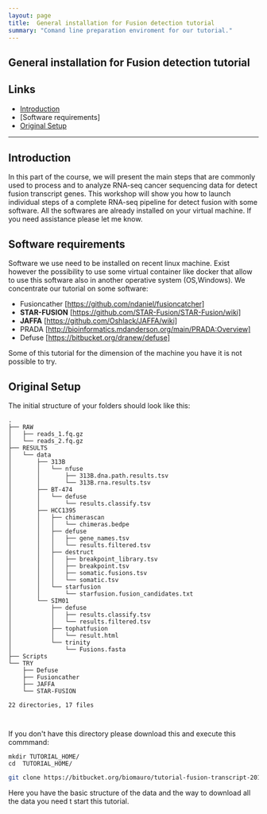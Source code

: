 ```yaml
---
layout: page
title:  General installation for Fusion detection tutorial
summary: "Comand line preparation enviroment for our tutorial."
---
```

##  General installation for Fusion detection tutorial
## Links

* [Introduction  ]()
* [Software requirements]
* [Original Setup]()

  
___
##  Introduction


In this part of the course, we will present the main steps that are commonly used to process and to analyze RNA-seq cancer sequencing data for detect fusion transcript genes.
This workshop will show you how to launch individual steps of a complete RNA-seq pipeline for detect fusion with some software.
All the softwares are already installed on your virtual machine. If you need assistance please let  me know.

## Software requirements

Software we use need to be installed on recent linux machine. Exist however the possibility to use some virtual container like docker that allow to use this software also in another operative system (OS,Windows).
We concentrate our tutorial on some  software:

- Fusioncather [https://github.com/ndaniel/fusioncatcher]
- **STAR-FUSION** [https://github.com/STAR-Fusion/STAR-Fusion/wiki]
- **JAFFA** [https://github.com/Oshlack/JAFFA/wiki]
- PRADA [http://bioinformatics.mdanderson.org/main/PRADA:Overview]
- Defuse [https://bitbucket.org/dranew/defuse]

Some  of this tutorial for the dimension of the machine you have it is not possible to try. 


## Original Setup

The initial structure of your folders should look like this:
```
.
├── RAW
│   ├── reads_1.fq.gz
│   └── reads_2.fq.gz
├── RESULTS
│   └── data
│       ├── 313B
│       │   └── nfuse
│       │       ├── 313B.dna.path.results.tsv
│       │       └── 313B.rna.results.tsv
│       ├── BT-474
│       │   └── defuse
│       │       └── results.classify.tsv
│       ├── HCC1395
│       │   ├── chimerascan
│       │   │   └── chimeras.bedpe
│       │   ├── defuse
│       │   │   ├── gene_names.tsv
│       │   │   └── results.filtered.tsv
│       │   ├── destruct
│       │   │   ├── breakpoint_library.tsv
│       │   │   ├── breakpoint.tsv
│       │   │   ├── somatic.fusions.tsv
│       │   │   └── somatic.tsv
│       │   └── starfusion
│       │       └── starfusion.fusion_candidates.txt
│       └── SIM01
│           ├── defuse
│           │   ├── results.classify.tsv
│           │   └── results.filtered.tsv
│           ├── tophatfusion
│           │   └── result.html
│           └── trinity
│               └── Fusions.fasta
├── Scripts
└── TRY
    ├── Defuse
    ├── Fusioncather
    ├── JAFFA
    └── STAR-FUSION

22 directories, 17 files



```

If you don't have this directory please download this and  execute this commmand:


```{.bash}
mkdir TUTORIAL_HOME/
cd  TUTORIAL_HOME/
```

```{.bash
git clone https://bitbucket.org/biomauro/tutorial-fusion-transcript-2017
```
Here you have the basic structure of the data and the way to download all the data you need t start this tutorial.




